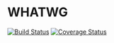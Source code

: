 # WHATWG

[![Build Status](https://github.com/chulkilee/whatwg/workflows/CI/badge.svg?branch=main)](https://github.com/chulkilee/whatwg/actions?query=workflow%3ACI+branch%3Amain)
[![Coverage Status](https://coveralls.io/repos/github/chulkilee/whatwg/badge.svg)](https://coveralls.io/github/chulkilee/whatwg)
